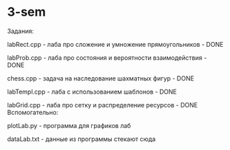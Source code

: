 # 3-sem
Задания:

labRect.cpp - лаба про сложение и умножение прямоугольников - DONE

labProb.cpp - лаба про состояния и вероятности взаимодействия - DONE

chess.cpp - задача на наследование шахматных фигур - DONE

labTempl.cpp - лаба с использованием шаблонов - DONE

labGrid.cpp - лаба про сетку и распределение ресурсов - DONE
Вспомогательно:

plotLab.py - программа для графиков лаб

dataLab.txt - данные из программы стекают сюда
